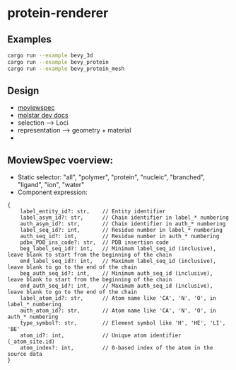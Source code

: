 # protein-renderer


## Examples

```sh
cargo run --example bevy_3d
cargo run --example bevy_protein
cargo run --example bevy_protein_mesh

```


## Design

- [moviewspec](https://github.com/molstar/mol-view-spec/)
- [molstar dev docs](https://molstar.org/docs/)
- selection --> Loci
- representation --> geometry + material
-



## MoviewSpec voerview:
  - Static selector: "all", "polymer", "protein", "nucleic", "branched", "ligand", "ion", "water"
  - Component expression:
  ```
  {
      label_entity_id?: str,    // Entity identifier
      label_asym_id?: str,      // Chain identifier in label_* numbering
      auth_asym_id?: str,       // Chain identifier in auth_* numbering
      label_seq_id?: int,       // Residue number in label_* numbering
      auth_seq_id?: int,        // Residue number in auth_* numbering
      pdbx_PDB_ins_code?: str,  // PDB insertion code
      beg_label_seq_id?: int,   // Minimum label_seq_id (inclusive), leave blank to start from the beginning of the chain
      end_label_seq_id?: int,   // Maximum label_seq_id (inclusive), leave blank to go to the end of the chain
      beg_auth_seq_id?: int,    // Minimum auth_seq_id (inclusive), leave blank to start from the beginning of the chain
      end_auth_seq_id?: int,    // Maximum auth_seq_id (inclusive), leave blank to go to the end of the chain
      label_atom_id?: str,      // Atom name like 'CA', 'N', 'O', in label_* numbering
      auth_atom_id?: str,       // Atom name like 'CA', 'N', 'O', in auth_* numbering
      type_symbol?: str,        // Element symbol like 'H', 'HE', 'LI', 'BE'
      atom_id?: int,            // Unique atom identifier (_atom_site.id)
      atom_index?: int,         // 0-based index of the atom in the source data
  }
  ```
